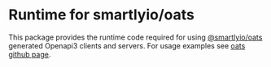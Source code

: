 # Runtime for smartlyio/oats

This package provides the runtime code required for using [@smartlyio/oats](https://www.npmjs.com/package/@smartlyio/oats) generated Openapi3 clients and servers. For usage examples see [oats github page](https://github.com/smartlyio/oats).
